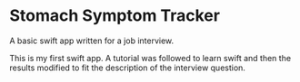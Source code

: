 # Stomach Symptom Tracker
A basic swift app written for a job interview.

This is my first swift app. A tutorial was followed to learn swift and then the results modified to fit the description of the interview question.

